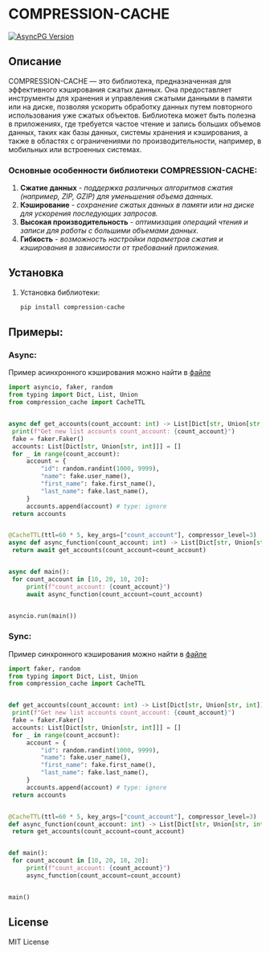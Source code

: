 # COMPRESSION-CACHE


[![AsyncPG Version](https://img.shields.io/pypi/v/compression-cache.svg)](https://pypi.python.org/pypi/compression-cache)


## Описание
COMPRESSION-CACHE — это библиотека, предназначенная для эффективного кэширования сжатых данных. Она предоставляет инструменты для хранения и управления сжатыми данными в памяти или на диске, позволяя ускорить обработку данных путем повторного использования уже сжатых объектов. Библиотека может быть полезна в приложениях, где требуется частое чтение и запись больших объемов данных, таких как базы данных, системы хранения и кэширования, а также в областях с ограничениями по производительности, например, в мобильных или встроенных системах.


### Основные особенности библиотеки COMPRESSION-CACHE:
   1. **Сжатие данных** - _поддержка различных алгоритмов сжатия (например, ZIP, GZIP) для уменьшения объема данных._
   2. **Кэширование** - _сохранение сжатых данных в памяти или на диске для ускорения последующих запросов._
   3. **Высокая производительность** - _оптимизация операций чтения и записи для работы с большими объемами данных._
   4. **Гибкость** - _возможность настройки параметров сжатия и кэширования в зависимости от требований приложения._


## Установка
1. Установка библиотеки:
   ```bash
   pip install compression-cache

## Примеры:

### Async:
Пример асинхронного кэширования можно найти в [файле](https://github.com/AMarsel2551/compression-cache/blob/main/examples/example_async.py)
   ```python
import asyncio, faker, random
from typing import Dict, List, Union
from compression_cache import CacheTTL


async def get_accounts(count_account: int) -> List[Dict[str, Union[str, int]]]:
    print(f"Get new list accounts count_account: {count_account}")
    fake = faker.Faker()
    accounts: List[Dict[str, Union[str, int]]] = []
    for _ in range(count_account):
        account = {
            "id": random.randint(1000, 9999),
            "name": fake.user_name(),
            "first_name": fake.first_name(),
            "last_name": fake.last_name(),
        }
        accounts.append(account) # type: ignore
    return accounts


@CacheTTL(ttl=60 * 5, key_args=["count_account"], compressor_level=3)
async def async_function(count_account: int) -> List[Dict[str, Union[str, int]]]:
    return await get_accounts(count_account=count_account)


async def main():
    for count_account in [10, 20, 10, 20]:
        print(f"count_account: {count_account}")
        await async_function(count_account=count_account)


asyncio.run(main())

   ```


### Sync:
Пример синхронного кэширования можно найти в [файле](https://github.com/AMarsel2551/compression-cache/blob/main/examples/example_sync.py)
   ```python
import faker, random
from typing import Dict, List, Union
from compression_cache import CacheTTL


def get_accounts(count_account: int) -> List[Dict[str, Union[str, int]]]:
    print(f"Get new list accounts count_account: {count_account}")
    fake = faker.Faker()
    accounts: List[Dict[str, Union[str, int]]] = []
    for _ in range(count_account):
        account = {
            "id": random.randint(1000, 9999),
            "name": fake.user_name(),
            "first_name": fake.first_name(),
            "last_name": fake.last_name(),
        }
        accounts.append(account) # type: ignore
    return accounts


@CacheTTL(ttl=60 * 5, key_args=["count_account"], compressor_level=3)
def async_function(count_account: int) -> List[Dict[str, Union[str, int]]]:
    return get_accounts(count_account=count_account)


def main():
    for count_account in [10, 20, 10, 20]:
        print(f"count_account: {count_account}")
        async_function(count_account=count_account)


main()

```


License
-------

MIT License